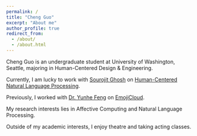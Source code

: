 ```yaml
---
permalink: /
title: "Cheng Guo"
excerpt: "About me"
author_profile: true
redirect_from: 
  - /about/
  - /about.html
---
```


Cheng Guo is an undergraduate student at University of Washington, Seattle, majoring in Human-Centered Design & Engineering.

Currently, I am lucky to work with <a href = "https://sourojitghosh.github.io/">Sourojit Ghosh</a> on <a href = "https://depts.washington.edu/hdsl/">Human-Centered Natural Language Processing</a>. 

Previously, I worked with <a href = "https://yunhefeng.me/">Dr. Yunhe Feng</a> on <a href = "https://pypi.org/project/EmojiCloud/">EmojiCloud</a>.

My research interests lies in Affective Computing and Natural Language Processing.

Outside of my academic interests, I enjoy theatre and taking acting classes.
